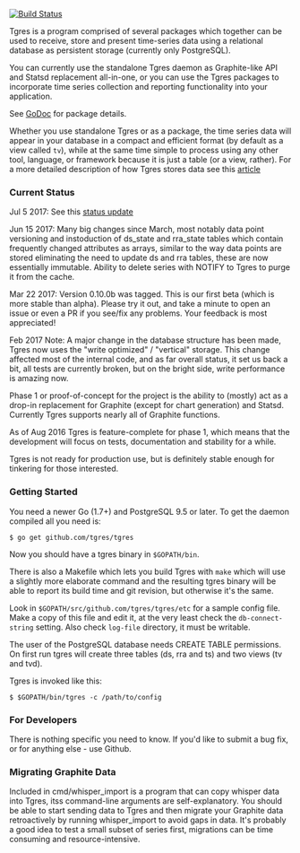 
[![Build Status](https://travis-ci.org/tgres/tgres.svg?branch=master)](https://travis-ci.org/tgres/tgres)

Tgres is a program comprised of several packages which together can be
used to receive, store and present time-series data using a relational
database as persistent storage (currently only PostgreSQL).

You can currently use the standalone Tgres daemon as Graphite-like API
and Statsd replacement all-in-one, or you can use the Tgres packages
to incorporate time series collection and reporting functionality into
your application.

See [GoDoc](https://godoc.org/github.com/tgres/tgres) for package
details.

Whether you use standalone Tgres or as a package, the time series data
will appear in your database in a compact and efficient format (by
default as a view called `tv`), while at the same time simple to
process using any other tool, language, or framework because it is
just a table (or a view, rather). For a more detailed description of
how Tgres stores data see this
[article](https://grisha.org/blog/2017/01/21/storing-time-seris-in-postgresql-optimize-for-write/)

### Current Status

Jul 5 2017: See this [status update](https://grisha.org/blog/2017/07/04/tgres-status-july-2017/)

Jun 15 2017: Many big changes since March, most notably data point
versioning and instoduction of ds_state and rra_state tables which
contain frequently changed attributes as arrays, similar to the way
data points are stored eliminating the need to update ds and rra
tables, these are now essentially immutable. Ability to delete series
with NOTIFY to Tgres to purge it from the cache.

Mar 22 2017: Version 0.10.0b was tagged. This is our first beta (which
is more stable than alpha). Please try it out, and take a minute to
open an issue or even a PR if you see/fix any problems. Your feedback
is most appreciated!

Feb 2017 Note: A major change in the database structure has been made,
Tgres now uses the "write optimized" / "vertical" storage. This change
affected most of the internal code, and as far overall status, it set
us back a bit, all tests are currently broken, but on the bright side,
write performance is amazing now.

Phase 1 or proof-of-concept for the project is the ability to (mostly)
act as a drop-in replacement for Graphite (except for chart
generation) and Statsd. Currently Tgres supports nearly all of
Graphite functions.

As of Aug 2016 Tgres is feature-complete for phase 1, which means that
the development will focus on tests, documentation and stability for a
while.

Tgres is not ready for production use, but is definitely stable enough
for tinkering for those interested.

### Getting Started

You need a newer Go (1.7+) and PostgreSQL 9.5 or later. To get the
daemon compiled all you need is:

```
$ go get github.com/tgres/tgres
```

Now you should have a tgres binary in `$GOPATH/bin`.

There is also a Makefile which lets you build Tgres with `make` which
will use a slightly more elaborate command and the resulting tgres
binary will be able to report its build time and git revision, but
otherwise it's the same.

Look in `$GOPATH/src/github.com/tgres/tgres/etc` for a sample config
file.  Make a copy of this file and edit it, at the very least check
the `db-connect-string` setting. Also check `log-file` directory, it
must be writable.

The user of the PostgreSQL database needs CREATE TABLE permissions. On
first run tgres will create three tables (ds, rra and ts) and two
views (tv and tvd).

Tgres is invoked like this:
```
$ $GOPATH/bin/tgres -c /path/to/config
```

### For Developers

There is nothing specific you need to know. If you'd like to submit a
bug fix, or for anything else - use Github.

### Migrating Graphite Data

Included in cmd/whisper_import is a program that can copy whisper data
into Tgres, itss command-line arguments are self-explanatory. You
should be able to start sending data to Tgres and then migrate your
Graphite data retroactively by running whisper_import to avoid gaps in
data. It's probably a good idea to test a small subset of series first,
migrations can be time consuming and resource-intensive.
